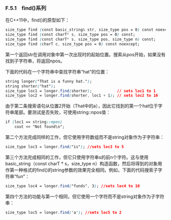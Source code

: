 ### F.5.1　find()系列

在C++11中，find()的原型如下：

```css
size_type find (const basic_string& str, size_type pos = 0) const noexcept;
size_type find (const charT* s, size_type pos = 0) const;
size_type find (const charT* s, size_type pos, size_type n) const;
size_type find (charT c, size_type pos = 0) const noexcept;
```

第一个返回str在调用对象中第一次出现时的起始位置。搜索从pos开始，如果没有找到子字符串，将返回npos。

下面的代码在一个字符串中查找字符串“hat”的位置：

```css
string longer("That is a funny hat.");
string shorter("hat");
size_type loc1 = longer.find(shorter);           // sets loc1 to 1
size_type loc2 = longer.find(shorter, loc1 + 1); // sets loc2 to 16
```

由于第二条搜索语句从位置2开始（That中的a），因此它找到的第一个hat位于字符串尾部。要测试是否失败，可使用string::npos值：

```css
if (loc1 == string::npos)
    cout << "Not found\n";
```

第二个方法完成同样的工作，但它使用字符数组而不是string对象作为子字符串：

```css
size_type loc3 = longer.find("is"); //sets loc3 to 5
```

第三个方法完成相同的工作，但它只使用字符串s的前n个字符。这与使用basic_string（const charT * s，size_type n）构造函数，然后将得到的对象用作第一种格式的find()的string参数的效果完全相同。例如，下面的代码搜索子字符串“fun”：

```css
size_type loc4 = longer.find("funds", 3); //sets loc4 to 10
```

第四个方法的功能与第一个相同，但它使用一个字符而不是string对象作为子字符串：

```css
size_type loc5 = longer.find('a'); //sets loc5 to 2
```

